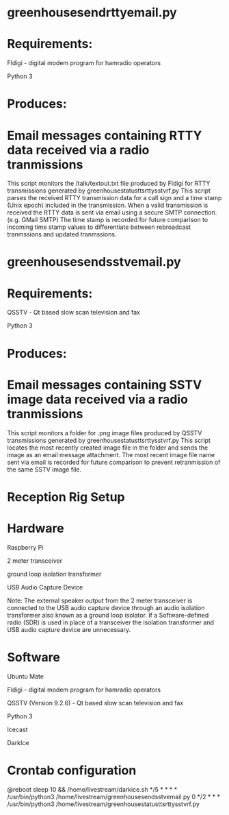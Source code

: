 
# greenhousesendrttyemail.py


# Requirements: 


Fldigi - digital modem program for hamradio operators

Python 3


# Produces:


# Email messages containing RTTY data received via a radio tranmissions


This script monitors the /talk/textout.txt file produced by Fldigi for RTTY transmissions generated by greenhousestatusttsrttysstvrf.py  This script parses the received RTTY transmission data for a call sign and a time stamp (Unix epoch) included in the transmission.  When a valid transmission is received the RTTY data is sent via email using a secure SMTP connection. (e.g. GMail SMTP)  The time stamp is recorded for future comparison to incoming time stamp values to differentiate between rebroadcast tranmssions and updated tranmssions.


# greenhousesendsstvemail.py


# Requirements: 


QSSTV - Qt based slow scan television and fax

Python 3


# Produces:


# Email messages containing SSTV image data received via a radio tranmissions


This script monitors a folder for .png image files produced by QSSTV transmissions generated by greenhousestatusttsrttysstvrf.py  This script locates the most recently created image file in the folder and sends the image as an email message attachment.  The most recent image file name sent via email is recorded for future comparison to prevent retranmission of the same SSTV image file.


# Reception Rig Setup


# Hardware

Raspberry Pi

2 meter transceiver

ground loop isolation transformer

USB Audio Capture Device

Note: The external speaker output from the 2 meter transceiver is connected to the USB audio capture device through an audio isolation transformer also known as a ground loop isolator.  If a Software-defined radio (SDR) is used in place of a transceiver the isolation transformer and USB audio capture device are unnecessary.


# Software


Ubuntu Mate

Fldigi - digital modem program for hamradio operators

QSSTV (Version 9.2.6) - Qt based slow scan television and fax

Python 3

Icecast

DarkIce

# Crontab configuration
@reboot sleep 10 && /home/livestream/darkice.sh
*/5 * * * * /usr/bin/python3 /home/livestream/greenhousesendsstvemail.py
0 */2 * * * /usr/bin/python3 /home/livestream/greenhousestatusttsrttysstvrf.py



